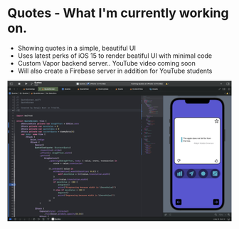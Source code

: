 # Quotes - What I'm currently working on.

- Showing quotes in a simple, beautiful UI
- Uses latest perks of iOS 15 to render beatiful UI with minimal code
- Custom Vapor backend server.. YouTube video coming soon
- Will also create a Firebase server in addition for YouTube students

![](Images/PreviewShot.png)
